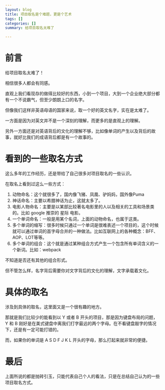 ```yaml
---
layout: blog
title: 项目取名是个难题，更是个艺术
tags: []
categories: []
summary: 给项目取名太难了

---
```

# 前言
给项目取名太难了！

相信很多人都会有同感。



直观上我们看现存的做得比较好的东西，小到一个项目，大到一个企业绝大部分都有一个不说霸气，但至少朗朗上口的名字。



但像我们这样非英语母语的国家来说，取一个好的英文名字，实在是太难了。

一方面是因为对英文并不是一个深刻的理解，而更多的是直观上的理解。

另外一方面还是对英语背后的文化的理解不够，比如像单词的产生以及背后的故事，就好比我们的成语背后都是有一个故事的。

# 看到的一些取名方式
这么多年的工作经历，还是带给了自己很多对项目取名的一些认识。

在取名上看到过这么一些方式：

1. 动物命名：这个就很多了，国内像飞猪、凤凰、驴妈妈，国外像Puma
2. 神话命名：主要以希腊神话为止，这就太多了。
3. 电影人物命名：主要是以某部比较著名电影里的人以及相关的工具和场景类的。比如 google 推崇的 星际 电影。
4. 一个单词命名：一般是用某个名词，上面的动物命名，也属于这类。
5. 多个单词的缩写：很多时候只通过一个单词是很难表述一个项目的，这个时候就可以通过单词的首字母合并的一种做法。比如互联网上的各种概念：BFF、AOP、LOT等等。
6. 多个单词的组合：这个就是通过某种组合方式产生一个包含所有单词含义的一个新词。比如：webpack


不知道是否还有其他的组合形式。

但不管怎么样，名字背后需要你对文字背后的文化的理解，文字承载着文化。

# 具体的取名
涉及到具体的取名，这里面又是一个很有趣的地方。

那就是我们比较少的能看到以 Y 或者 B 开头的项目，那是因为键盘布局的问题，Y 和 B 刚好是在美式键盘中离我们打字最远的两个字母。在不看键盘敲字的情况下，还是有一定可能打错的。

而，如果你的单词是 A S D F J K L 开头的字母，那么打起来就非常的便捷。

# 最后
上面所说的都是抛砖引玉，只能代表自己个人的看法，只是在总结自己认为的一些项目取名方式。